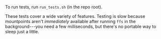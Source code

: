 To run tests, run `run_tests.sh` (in the repo root).

These tests cover a wide variety of features. Testing is slow because
mountpoints aren't _immediately_ available after running `ffs` in the
background---you need a few milliseconds, but there's no portable way
to sleep just a little.
